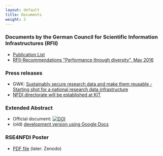 ```yaml
---
layout: default
title: Documents
weight: 3
---
```


### Documents by the German Council for Scientific Information Infrastructures (RFII)

* [Publication List](http://www.rfii.de/en/dokuments/)
* [RFII-Recommendations "Performance through diversity", May 2016](http://www.rfii.de/?p=2075)

### Press releases

* GWK: [Sustainably secure research data and make them reusable - Starting shot for a national research data infrastructure](https://www.gwk-bonn.de/fileadmin/Redaktion/Dokumente/Pressemitteilungen/pm2018-13.pdf)
* [NFDI directorate will be established at KIT](https://idw-online.de/en/news715375)


### Extended Abstract

* Official document: [![DOI](https://zenodo.org/badge/DOI/10.5281/zenodo.2630451.svg)](https://doi.org/10.5281/zenodo.2630451)
* (old) [development version using Google Docs](https://goo.gl/qZAZq2)

### RSE4NFDI Poster

* [PDF file](../assets/pdf/RSE4NFDI_Poster.pdf) (later: Zenodo)
